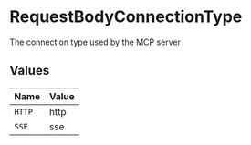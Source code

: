 # RequestBodyConnectionType

The connection type used by the MCP server


## Values

| Name   | Value  |
| ------ | ------ |
| `HTTP` | http   |
| `SSE`  | sse    |